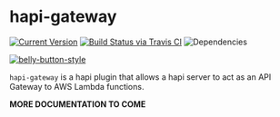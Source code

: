 # hapi-gateway

[![Current Version](https://img.shields.io/npm/v/hapi-gateway.svg)](https://www.npmjs.org/package/hapi-gateway)
[![Build Status via Travis CI](https://travis-ci.org/continuationlabs/hapi-gateway.svg?branch=master)](https://travis-ci.org/continuationlabs/hapi-gateway)
![Dependencies](http://img.shields.io/david/continuationlabs/hapi-gateway.svg)

[![belly-button-style](https://cdn.rawgit.com/continuationlabs/belly-button/master/badge.svg)](https://github.com/continuationlabs/belly-button)

`hapi-gateway` is a hapi plugin that allows a hapi server to act as an API Gateway to AWS Lambda functions.

**MORE DOCUMENTATION TO COME**

